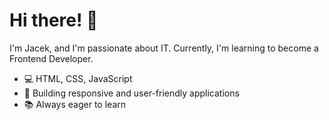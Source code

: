 # Hi there! 👋

I'm Jacek, and I'm passionate about IT. Currently, I'm learning to become a Frontend Developer.

- 💻 HTML, CSS, JavaScript
- 🚀 Building responsive and user-friendly applications
- 📚 Always eager to learn

<!-- 📧 Contact me: [Your Email] -->
